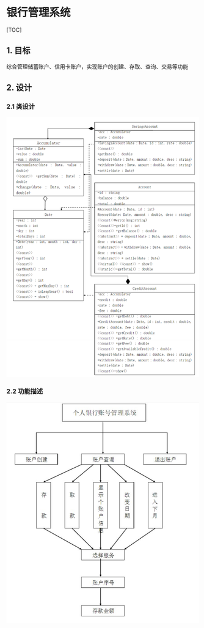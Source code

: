 # 银行管理系统

[TOC]

## 1. 目标

综合管理储蓄账户、信用卡账户，实现账户的创建、存取、查询、交易等功能

## 2. 设计

### 2.1 类设计

![](.\pic\class.png)

### 2.2 功能描述

![](.\pic\function.jpg)









































